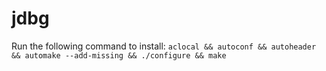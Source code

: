 # jdbg

Run the following command to install: 
```aclocal && autoconf && autoheader && automake --add-missing && ./configure && make```
 

